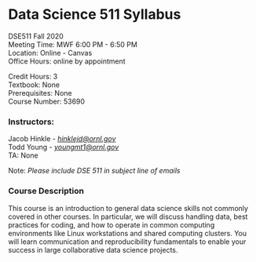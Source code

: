 # Data Science 511 Syllabus

DSE511 Fall 2020\
Meeting Time: MWF 6:00 PM - 6:50 PM\
Location: Online - Canvas\
Office Hours: online by appointment

Credit Hours: 3\
Textbook: None\
Prerequisites: None\
Course Number: 53690

### Instructors:  

Jacob Hinkle - *hinklejd@ornl.gov*\
Todd Young - *youngmt1@ornl.gov*\
TA: None 

Note: *Please include DSE 511 in subject line of emails*

### Course Description 

This course is an introduction to general data science skills 
not commonly covered in other courses. In particular, we will 
discuss handling data, best practices for coding, and how to 
operate in common computing environments like Linux workstations 
and shared computing clusters. You will learn communication and 
reproducibility fundamentals to enable your success in large 
collaborative data science projects.
